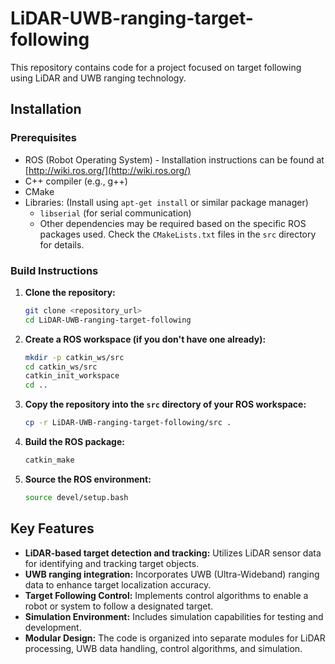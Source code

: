 
# LiDAR-UWB-ranging-target-following

This repository contains code for a project focused on target following using LiDAR and UWB ranging technology.

## Installation

### Prerequisites

*   ROS (Robot Operating System) - Installation instructions can be found at [http://wiki.ros.org/](http://wiki.ros.org/)
*   C++ compiler (e.g., g++)
*   CMake
*   Libraries:  (Install using `apt-get install` or similar package manager)
    *   `libserial` (for serial communication)
    *   Other dependencies may be required based on the specific ROS packages used.  Check the `CMakeLists.txt` files in the `src` directory for details.

### Build Instructions

1.  **Clone the repository:**

    ```bash
    git clone <repository_url>
    cd LiDAR-UWB-ranging-target-following
    ```

2.  **Create a ROS workspace (if you don't have one already):**

    ```bash
    mkdir -p catkin_ws/src
    cd catkin_ws/src
    catkin_init_workspace
    cd ..
    ```

3.  **Copy the repository into the `src` directory of your ROS workspace:**

    ```bash
    cp -r LiDAR-UWB-ranging-target-following/src .
    ```

4.  **Build the ROS package:**

    ```bash
    catkin_make
    ```

5.  **Source the ROS environment:**

    ```bash
    source devel/setup.bash
    ```

## Key Features

*   **LiDAR-based target detection and tracking:** Utilizes LiDAR sensor data for identifying and tracking target objects.
*   **UWB ranging integration:** Incorporates UWB (Ultra-Wideband) ranging data to enhance target localization accuracy.
*   **Target Following Control:** Implements control algorithms to enable a robot or system to follow a designated target.
*   **Simulation Environment:** Includes simulation capabilities for testing and development.
*   **Modular Design:** The code is organized into separate modules for LiDAR processing, UWB data handling, control algorithms, and simulation.

